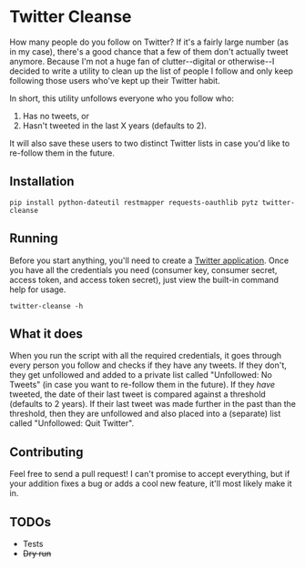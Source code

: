 Twitter Cleanse
===============

How many people do you follow on Twitter? If it's a fairly large number (as in my case), there's a good chance that a few of them don't actually tweet anymore. Because I'm not a huge fan of clutter--digital or otherwise--I decided to write a utility to clean up the list of people I follow and only keep following those users who've kept up their Twitter habit.

In short, this utility unfollows everyone who you follow who:

1. Has no tweets, or
2. Hasn't tweeted in the last X years (defaults to 2).

It will also save these users to two distinct Twitter lists in case you'd like to re-follow them in the future.

Installation
------------

    pip install python-dateutil restmapper requests-oauthlib pytz twitter-cleanse

Running
-------

Before you start anything, you'll need to create a [Twitter application](https://apps.twitter.com). Once you have all the credentials you need (consumer key, consumer secret, access token, and access token secret), just view the built-in command help for usage.

    twitter-cleanse -h

What it does
------------

When you run the script with all the required credentials, it goes through every person you follow and checks if they have any tweets. If they don't, they get unfollowed and added to a private list called "Unfollowed: No Tweets" (in case you want to re-follow them in the future). If they _have_ tweeted, the date of their last tweet is compared against a threshold (defaults to 2 years). If their last tweet was made further in the past than the threshold, then they are unfollowed and also placed into a (separate) list called "Unfollowed: Quit Twitter".

Contributing
------------

Feel free to send a pull request! I can't promise to accept everything, but if your addition fixes a bug or adds a cool new feature, it'll most likely make it in.

TODOs
-----

* Tests
* ~~Dry run~~
